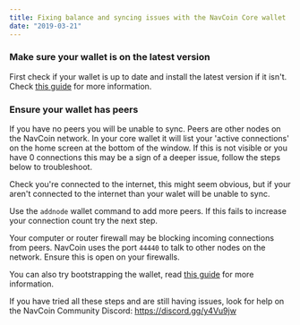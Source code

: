```yaml
---
title: Fixing balance and syncing issues with the NavCoin Core wallet
date: "2019-03-21"
---
```


### Make sure your wallet is on the latest version

First check if your wallet is up to date and install the latest version if it isn't. Check [this guide](/navcoin-core/update-your-wallet) for more information.


### Ensure your wallet has peers

If you have no peers you will be unable to sync. Peers are other nodes on the NavCoin network. In your core wallet it will list your 'active connections' on the home screen at the bottom of the window. If this is not visible or you have 0 connections this may be a sign of a deeper issue, follow the steps below to troubleshoot.

Check you're connected to the internet, this might seem obvious, but if your aren't connected to the internet than your walet will be unable to sync.

Use the `addnode` wallet command to add more peers. If this fails to increase your connection count try the next step.

Your computer or router firewall may be blocking incoming connections from peers. NavCoin uses the port `44440` to talk to other nodes on the network. Ensure this is open on your firewalls.

You can also try bootstrapping the wallet, read [this guide](/navcoin-core/bootstrap-your-wallet) for more information.

If you have tried all these steps and are still having issues, look for help on the NavCoin Community Discord: https://discord.gg/y4Vu9jw

